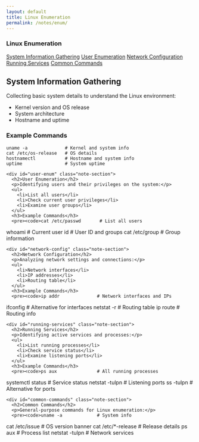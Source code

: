 ```yaml
---
layout: default
title: Linux Enumeration
permalink: /notes/enum/
---
```


<div class="notes-container">
  <!-- Sidebar with Linux Enumeration subcategories -->
  <div class="notes-sidebar">
    <div class="notes-category">
      <h3>Linux Enumeration</h3>
      <div class="notes-subcategory active">
        <a href="#system-info">System Information Gathering</a>
        <a href="#user-enum">User Enumeration</a>
        <a href="#network-config">Network Configuration</a>
        <a href="#running-services">Running Services</a>
        <a href="#common-commands">Common Commands</a>
      </div>
    </div>
  </div>

  <!-- Content area with detailed sections -->
  <div class="notes-content">
    <div id="system-info" class="note-section active">
      <h2>System Information Gathering</h2>
      <p>Collecting basic system details to understand the Linux environment:</p>
      <ul>
        <li>Kernel version and OS release</li>
        <li>System architecture</li>
        <li>Hostname and uptime</li>
      </ul>
      <h3>Example Commands</h3>
      <pre><code>uname -a              # Kernel and system info
cat /etc/os-release   # OS details
hostnamectl           # Hostname and system info
uptime                # System uptime</code></pre>
    </div>

    <div id="user-enum" class="note-section">
      <h2>User Enumeration</h2>
      <p>Identifying users and their privileges on the system:</p>
      <ul>
        <li>List all users</li>
        <li>Check current user privileges</li>
        <li>Examine user groups</li>
      </ul>
      <h3>Example Commands</h3>
      <pre><code>cat /etc/passwd       # List all users
whoami                # Current user
id                    # User ID and groups
cat /etc/group        # Group information</code></pre>
    </div>

    <div id="network-config" class="note-section">
      <h2>Network Configuration</h2>
      <p>Analyzing network settings and connections:</p>
      <ul>
        <li>Network interfaces</li>
        <li>IP addresses</li>
        <li>Routing table</li>
      </ul>
      <h3>Example Commands</h3>
      <pre><code>ip addr              # Network interfaces and IPs
ifconfig             # Alternative for interfaces
netstat -r           # Routing table
ip route             # Routing info</code></pre>
    </div>

    <div id="running-services" class="note-section">
      <h2>Running Services</h2>
      <p>Identifying active services and processes:</p>
      <ul>
        <li>List running processes</li>
        <li>Check service status</li>
        <li>Examine listening ports</li>
      </ul>
      <h3>Example Commands</h3>
      <pre><code>ps aux               # All running processes
systemctl status     # Service status
netstat -tulpn       # Listening ports
ss -tulpn            # Alternative for ports</code></pre>
    </div>

    <div id="common-commands" class="note-section">
      <h2>Common Commands</h2>
      <p>General-purpose commands for Linux enumeration:</p>
      <pre><code>uname -a             # System info
cat /etc/issue       # OS version banner
cat /etc/*-release   # Release details
ps aux               # Process list
netstat -tulpn       # Network services</code></pre>
    </div>
  </div>
</div>

<script>
document.addEventListener('DOMContentLoaded', () => {
  // Handle sidebar link clicks
  const sidebarLinks = document.querySelectorAll('.notes-subcategory a');
  const noteSections = document.querySelectorAll('.note-section');

  sidebarLinks.forEach(link => {
    link.addEventListener('click', (e) => {
      e.preventDefault();
      
      // Hide all sections
      noteSections.forEach(section => {
        section.classList.remove('active');
      });
      
      // Show the selected section
      const targetId = link.getAttribute('href').substring(1);
      const targetSection = document.getElementById(targetId);
      if (targetSection) {
        targetSection.classList.add('active');
      }
    });
  });
});
</script>